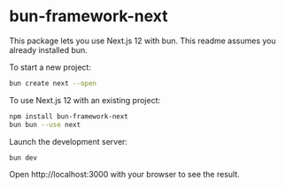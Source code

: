 # bun-framework-next

This package lets you use Next.js 12 with bun. This readme assumes you already installed bun.

To start a new project:

```bash
bun create next --open
```

To use Next.js 12 with an existing project:

```bash
npm install bun-framework-next
bun bun --use next
```

Launch the development server:

```bash
bun dev
```

Open http://localhost:3000 with your browser to see the result.